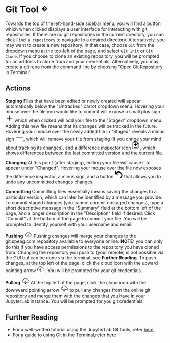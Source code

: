 # Git Tool <img src="../../../../_media/gitbutton.png" alt="drawing" width="25"/>
Towards the top of the left-hand-side sidebar menu, you will find a button which when clicked displays a user interface for interacting with git repositories.  If there are no git repositories in the current directory, you can click ```Find a repository``` to navigate to a desired directory.  Alternatively, you may want to create a new repository.  In that case, choose ```Git``` from the dropdown menu at the top-left of the page, and select ```Git Init``` or ```Git Clone```.  If you choose to clone an existing repository, you will be prompted for an address to clone from and your credentials.  Alternatively, you may create a git repo from the command line by choosing "Open Git Repository in Terminal".

## Actions
**Staging**
Files that have been edited or newly created will appear automatically below the "Untracked" carrot dropdown menu.  Hovering your mouse over the file you would like to commit will expose a small plus sign <img src="../../../../_media/plus.png" alt="drawing" width="25"/> which when clicked will add your file to the "Staged" dropdown menu. Adding this new file means that its changes will be tracked in the future. Hovering your mouse over the newly added file in "Staged" reveals a minus sign <img src="../../../../_media/minus.png" alt="drawing" width="25"/>, which will remove your file from staging (if you chnge your mind about tracking its changes), and a difference inspector icon <img src="../../../../_media/diff.png" alt="drawing" width="25"/>, which shows differences between the last committed version and the current file.  

**Changing**
At this point (after staging), editing your file will cause it to appear under "Changed".  Hovering your mouse over the file now exposes the difference inspector, a minus sign, and a button <img src="../../../../_media/back.png" alt="drawing" width="25"/> that allows you to undo any uncommitted changes changes.  

**Committing**
Committing files essentially means saving the changes to a particular version, which can later be identified by a message you provide. To commit staged changes (you cannot commit unstaged changes), type a short descriptive message in the "Summary" field at the bottom left of the page, and a longer description in the "Desciption" field if desired.  Click "Commit" at the bottom of the page to commit your file.  You will be prompted to identify yourself with your username and email.  

**Pushing** <img src="../../../../_media/push.png" alt="drawing" width="25"/>
Pushing changes will merge your changes to the git.speag.com repository available to everyone online. **NOTE:** you can only do this if you have access permissions to the repository you have cloned from. Changing the repository you push to (your remote) is not possible via the GUI but can be done via the terminal, see **Further Reading**. To push changes, at the top left of the page, click the cloud icon with the upward pointing arrow <img src="../../../../_media/push.png" alt="drawing" width="25"/>.  You will be prompted for your git credentials. 

**Pulling** <img src="../../../../_media/pull.png" alt="drawing" width="25"/>
At the top left of the page, click the cloud icon with the downward pointing arrow <img src="../../../../_media/pull.png" alt="drawing" width="25"/> to pull any changes from the online git repository and merge them with the changes that you have in your JupyterLab instance.  You will be prompted for you git credentials. 

## Further Reading
* For a well-written tutorial using the JupyterLab Git tools, refer [here](https://annefou.github.io/jupyter_publish/02-git/index.html)
* For a guide to using Git in the Terminal,refer [here](https://rogerdudler.github.io/git-guide/)

